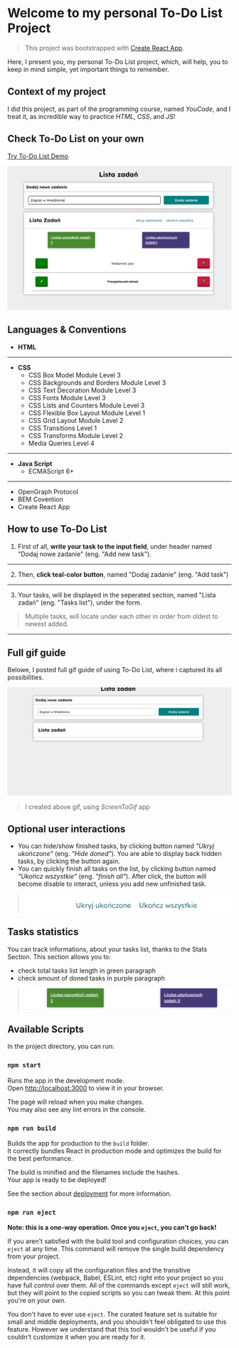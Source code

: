 # Welcome to my personal To-Do List Project

> This project was bootstrapped with [Create React App](https://github.com/facebook/create-react-app).

Here, I present you, my personal To-Do List project, which, will help, you to keep in mind simple, yet important things to remember.

## Context of my project

I did this project, as part of the programming course, named *YouCode*, and I treat it, as incredible way to practice *HTML*, *CSS*, and *JS*!

## Check To-Do List on your own

[Try To-Do List Demo](https://oskarwlaszczuk.github.io/to-do-list-react/)

![To-Do List project screenshot](https://raw.githubusercontent.com/OskarWlaszczuk/to-do-list-react/82d028da17d921d86eec9a199fc8d89ba5224412/public/project-screenshot-readme.png)

## Languages & Conventions

- **HTML**
---
- **CSS**
    - CSS Box Model Module Level 3
    - CSS Backgrounds and Borders Module Level 3
    - CSS Text Decoration Module Level 3
    - CSS Fonts Module Level 3
    - CSS Lists and Counters Module Level 3
    - CSS Flexible Box Layout Module Level 1
    - CSS Grid Layout Module Level 2
    - CSS Transitions Level 1
    - CSS Transforms Module Level 2
    - Media Queries Level 4
---
- **Java Script**
    - ECMAScript 6+
---
- OpenGraph Protocol
- BEM Covention
- Create React App

## How to use To-Do List

1. First of all, **write your task to the input field**, under header named "Dodaj nowe zadanie" (eng. "Add new task").
---
2. Then, **click teal-color button**, named "Dodaj zadanie" (eng. "Add task")
---
3. Your tasks, will be displayed in the seperated section, named "Lista zadań" (eng. "Tasks list"), under the form.

>Multiple tasks, will locate under each other in order from oldest to newest added.
---

## Full gif guide

Belowe, I posted full gif guide of using To-Do List, where i captured its all possibilities.

![Project gif guide](https://raw.githubusercontent.com/OskarWlaszczuk/to-do-list-react/f9d72b1c500451ab82782b08cc01e9f30ad27ff5/public/project-gif-readme.gif)

> I created above gif, using *ScreenToGif* app


## Optional user interactions
- You can hide/show finished tasks, by clicking button named *"Ukryj ukończone"* (eng. *"Hide doned"*). You are able to display back hidden tasks, by clicking the button again.
- You can quickly finish all tasks on the list, by clicking button named *"Ukończ wszystkie"* (eng. *"finish all"*). After click, the button will become disable to interact, unless you add new unfinished task.

>![buttons-interaction-gif](https://raw.githubusercontent.com/OskarWlaszczuk/to-do-list-react/6459ce92a813809f573707bf1791c16adc13790d/src/images/project-buttons-gif-readme.gif)

## Tasks statistics

You can track informations, about your tasks list, thanks to the Stats Section. This section allows you to:
- check total tasks list length in green paragraph
- check amount of doned tasks in purple paragraph

>![Stats-interaction-gif](https://raw.githubusercontent.com/OskarWlaszczuk/to-do-list-react/5f6127e0d9b4061b0b3525e9bc064bde9c4a3828/src/images/project-stats-gif-readme.gif)

## Available Scripts

In the project directory, you can run:

### `npm start`

Runs the app in the development mode.\
Open [http://localhost:3000](http://localhost:3000) to view it in your browser.

The page will reload when you make changes.\
You may also see any lint errors in the console.

### `npm run build`

Builds the app for production to the `build` folder.\
It correctly bundles React in production mode and optimizes the build for the best performance.

The build is minified and the filenames include the hashes.\
Your app is ready to be deployed!

See the section about [deployment](https://facebook.github.io/create-react-app/docs/deployment) for more information.

### `npm run eject`

**Note: this is a one-way operation. Once you `eject`, you can't go back!**

If you aren't satisfied with the build tool and configuration choices, you can `eject` at any time. This command will remove the single build dependency from your project.

Instead, it will copy all the configuration files and the transitive dependencies (webpack, Babel, ESLint, etc) right into your project so you have full control over them. All of the commands except `eject` will still work, but they will point to the copied scripts so you can tweak them. At this point you're on your own.

You don't have to ever use `eject`. The curated feature set is suitable for small and middle deployments, and you shouldn't feel obligated to use this feature. However we understand that this tool wouldn't be useful if you couldn't customize it when you are ready for it.